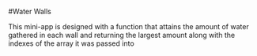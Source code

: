 #Water Walls

This mini-app is designed with a function that attains the amount of water gathered in each wall and returning the largest amount along with the indexes of the array it was passed into